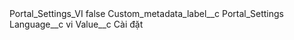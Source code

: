 <?xml version="1.0" encoding="UTF-8"?>
<CustomMetadata xmlns="http://soap.sforce.com/2006/04/metadata" xmlns:xsi="http://www.w3.org/2001/XMLSchema-instance" xmlns:xsd="http://www.w3.org/2001/XMLSchema">
    <label>Portal_Settings_VI</label>
    <protected>false</protected>
    <values>
        <field>Custom_metadata_label__c</field>
        <value xsi:type="xsd:string">Portal_Settings</value>
    </values>
    <values>
        <field>Language__c</field>
        <value xsi:type="xsd:string">vi</value>
    </values>
    <values>
        <field>Value__c</field>
        <value xsi:type="xsd:string">Cài đặt</value>
    </values>
</CustomMetadata>
